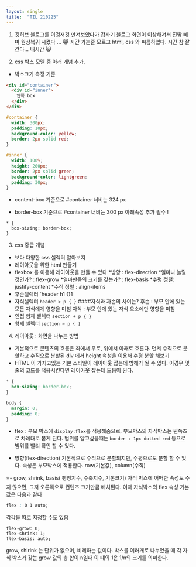 ```yaml
---
layout: single
title:  "TIL 210225"
---
```



1. 깃허브 블로그를 이것저것 만져보았다가 갑자기 블로그 화면이 이상해져서 진땀 빼며 원상복귀 시켰다 ... 😹
시간 가는줄 모르고 html, css 와 씨름하였다. 시간 참 잘간다... 내시간 🙀

2. css 박스 모델 중 아래 개념 추가.
- 박스크기 측정 기준

```html
<div id="container">
  <div id="inner">
    안쪽 box
  </div>
</div>
```

```css
#container {
  width: 300px;
  padding: 10px;
  background-color: yellow;
  border: 2px solid red;
}

#inner {
  width: 100%;
  height: 200px;
  border: 2px solid green;
  background-color: lightgreen;
  padding: 30px;
}
```
* content-box 기준으로 #container 너비는 324 px



* border-box 기준으로 #container 너비는 300 px 
아래속성 추가 필수 !

```
* {
  box-sizing: border-box;
}
```

3. css 중급 개념
 - 보다 다양한 css 셀렉터 알아보지
 - 레이아웃을 위한 html 만들기
 - flexbox 를 이용해 레이아웃을 만들 수 있다
   *방향 : flex-direction
   *얼마나 늘릴 것인가? : flex-grow
   *얼마만큼의 크기를 갖는가? : flex-basis
   *수평 정렬: justify-content
   *수직 정렬 : align-items
- 후손셀렉터 `header h1 {}1
- 자식셀렉터 `header > p { }`
####자식과 자손의 차이는?
후손 : 부모 안에 있는 모든 자식에게 영향을 미침
자식 : 부모 안에 있는 자식 요소에만 영향을 미침
- 인접 형제 셀렉터 `section + p { }`
- 형제 셀렉터 `section ~ p { }`

4. 레이아웃 : 화면을 나누는 방법
- 기본적으로 콘텐츠의 흐름은 좌에서 우로, 위에서 아래로 흐른다. 먼저 수직으로 분할하고 
수직으로 분할된 div 에서 height 속성을 이용해 수평 분할 해보기
- HTML 이 가지고있는 기본 스타일이 레이아웃 잡는데 방해가 될 수 있다. 
이경우 몇 줄의 코드를 적용시킨다면 레이아웃 잡는데 도움이 된다.

```css
* {
  box-sizing: border-box;
}

body {
  margin: 0;
  padding: 0;
}
```

- flex : 부모 박스에 `display:flex`를 적용해줌으로, 
부모박스의 자식박스는 왼쪽츠로 차례대로 붙게 된다.
범위를 알고싶을때는 `border : 1px dotted red` 등으로 범위를 
빨리 확인 할 수 있다.

- 방향(flex-direction)
기본적으로 수직으로 분할되지만, 수평으로도 분할 할 수 있다. 속성은 부모박스에 적용한다.
row(기본값), column(수직)

⭐️- grow, shrink, basis( 팽창지수, 수축지수, 기본크기)
자식 박스에 어떠한 속성도 주지 않으면, 그저 오른쪽으로 컨텐츠 크기만큼 배치된다.
이때 자식박스의 flex 속성 기본 값은 다음과 같다
```css
flex : 0 1 auto;
```

각각을 따로 지정할 수도 있음
```
flex-grow: 0;
flex-shrink: 1;
flex-basis: auto;
```

grow, shirink 는 단위가 없으며, 비례하는 값이다.
박스를 여러개로 나누었을 때 각 자식 박스가 갖는 grow 값의 총 합이 n일때
이 떄의 1은 1/n의 크기를 의미한다.


